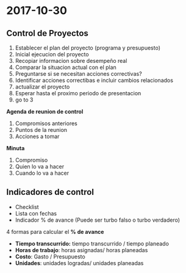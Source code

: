 # 2017-10-30

## Control de Proyectos

1. Establecer el plan del proyecto (programa y presupuesto)
2. Inicial ejecucion del proyecto
3. Recopiar informacion sobre desempeño real
4. Comparar la situacion actual con el plan
5. Preguntarse si se necesitan acciones correctivas?
6. Identificar acciones correctibas e incluir cambios relacionados
7. actualizar el proyecto
8. Esperar hasta el proximo periodo de presentacion
9. go to 3

**Agenda de reunion de control**

1. Compromisos anteriores
2. Puntos de la reunion
3. Acciones a tomar

**Minuta**

1. Compromiso
2. Quien lo va a hacer
3. Cuando lo va a hacer

## Indicadores de control

* Checklist
* Lista con fechas
* Indicador % de avance (Puede ser turbo falso o turbo verdadero)

4 formas para calcular el **% de avance**

* **Tiempo transcurrido:** tiempo transcurrido / tiempo planeado
* **Horas de trabajo**: horas asignadas/ horas planeadas
* **Costo**: Gasto / Presupuesto
* **Unidades**: unidades logradas/ unidades planeadas